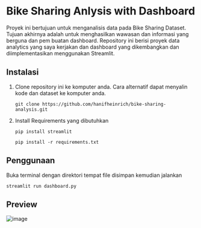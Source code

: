 # Bike Sharing Anlysis with Dashboard

Proyek ini bertujuan untuk menganalisis data pada Bike Sharing Dataset. Tujuan akhirnya adalah untuk menghasilkan wawasan dan informasi yang berguna dan pem buatan dashboard. Repository ini berisi proyek data analytics yang saya kerjakan dan dashboard yang dikembangkan dan diimplementasikan menggunakan Streamlit.

## Instalasi
1. Clone repository ini ke komputer anda. Cara alternatif dapat menyalin kode dan dataset ke komputer anda.
   ```shell
   git clone https://github.com/hanifheinrich/bike-sharing-analysis.git
   ```
3. Install Requirements yang dibutuhkan
   ```shell
   pip install streamlit
   ```
   ```shell
   pip install -r requirements.txt
   ```

## Penggunaan
Buka terminal dengan direktori tempat file disimpan kemudian jalankan
```shell
streamlit run dashboard.py
```

## Preview
![image](https://github.com/user-attachments/assets/4175b24d-fd8c-4ea8-a8bf-460ef722b7a6)






